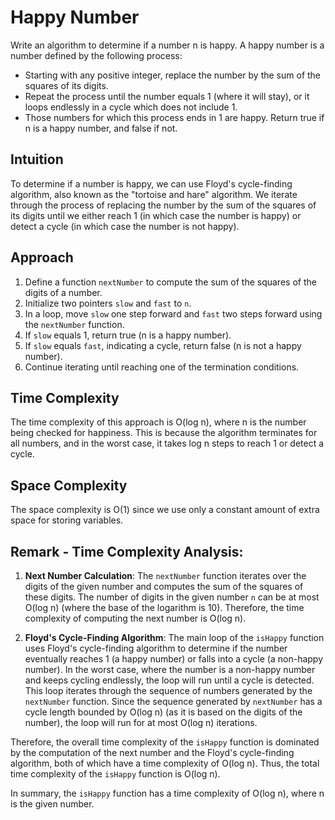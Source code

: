 # Happy Number
Write an algorithm to determine if a number n is happy.
A happy number is a number defined by the following process:
- Starting with any positive integer, replace the number by the sum of the squares of its digits.
- Repeat the process until the number equals 1 (where it will stay), or it loops endlessly in a cycle which does not include 1.
- Those numbers for which this process ends in 1 are happy. Return true if n is a happy number, and false if not.

## Intuition
To determine if a number is happy, we can use Floyd's cycle-finding algorithm, also known as the "tortoise and hare" algorithm. We iterate through the process of replacing the number by the sum of the squares of its digits until we either reach 1 (in which case the number is happy) or detect a cycle (in which case the number is not happy).

## Approach
1. Define a function `nextNumber` to compute the sum of the squares of the digits of a number.
2. Initialize two pointers `slow` and `fast` to `n`.
3. In a loop, move `slow` one step forward and `fast` two steps forward using the `nextNumber` function.
4. If `slow` equals 1, return true (n is a happy number).
5. If `slow` equals `fast`, indicating a cycle, return false (n is not a happy number).
6. Continue iterating until reaching one of the termination conditions.

## Time Complexity
The time complexity of this approach is O(log n), where n is the number being checked for happiness. This is because the algorithm terminates for all numbers, and in the worst case, it takes log n steps to reach 1 or detect a cycle.

## Space Complexity
The space complexity is O(1) since we use only a constant amount of extra space for storing variables.


## Remark - Time Complexity Analysis:

1. **Next Number Calculation**: The `nextNumber` function iterates over the digits of the given number and computes the sum of the squares of these digits. The number of digits in the given number `n` can be at most O(log n) (where the base of the logarithm is 10). Therefore, the time complexity of computing the next number is O(log n).

2. **Floyd's Cycle-Finding Algorithm**: The main loop of the `isHappy` function uses Floyd's cycle-finding algorithm to determine if the number eventually reaches 1 (a happy number) or falls into a cycle (a non-happy number). In the worst case, where the number is a non-happy number and keeps cycling endlessly, the loop will run until a cycle is detected. This loop iterates through the sequence of numbers generated by the `nextNumber` function. Since the sequence generated by `nextNumber` has a cycle length bounded by O(log n) (as it is based on the digits of the number), the loop will run for at most O(log n) iterations.

Therefore, the overall time complexity of the `isHappy` function is dominated by the computation of the next number and the Floyd's cycle-finding algorithm, both of which have a time complexity of O(log n). Thus, the total time complexity of the `isHappy` function is O(log n).

In summary, the `isHappy` function has a time complexity of O(log n), where n is the given number.